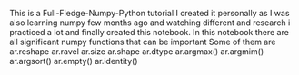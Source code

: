This is a Full-Fledge-Numpy-Python tutorial
I created it personally as I was also learning numpy few months ago and watching different and research i practiced a lot and finally created this notebook.
In this notebook there are all significant numpy functions that can be important 
Some of them are 
ar.reshape
ar.ravel
ar.size
ar.shape
ar.dtype
ar.argmax()
ar.argmim()
ar.argsort()
ar.empty()
ar.identity()

